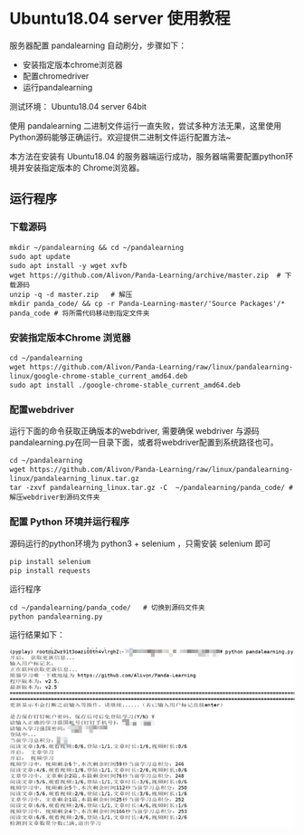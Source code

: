 # Ubuntu18.04 server 使用教程

服务器配置 pandalearning 自动刷分，步骤如下：

* 安装指定版本chrome浏览器
* 配置chromedriver
* 运行pandalearning

测试环境： Ubuntu18.04 server 64bit



使用 pandalearning 二进制文件运行一直失败，尝试多种方法无果，这里使用Python源码能够正确运行。欢迎提供二进制文件运行配置方法~

本方法在安装有 Ubuntu18.04 的服务器端运行成功，服务器端需要配置python环境并安装指定版本的 Chrome浏览器。

## 运行程序

### 下载源码

```
mkdir ~/pandalearning && cd ~/pandalearning
sudo apt update
sudo apt install -y wget xvfb  
wget https://github.com/Alivon/Panda-Learning/archive/master.zip  # 下载源码
unzip -q -d master.zip   # 解压
mkdir panda_code/ && cp -r Panda-Learning-master/'Source Packages'/* panda_code # 将所需代码移动到指定文件夹
```

### 安装指定版本Chrome 浏览器

```
cd ~/pandalearning
wget https://github.com/Alivon/Panda-Learning/raw/linux/pandalearning-linux/google-chrome-stable_current_amd64.deb
sudo apt install ./google-chrome-stable_current_amd64.deb
```

### 配置webdriver

运行下面的命令获取正确版本的webdriver, 需要确保 webdriver 与源码pandalearning.py在同一目录下面，或者将webdriver配置到系统路径也可。

```
cd ~/pandalearning
wget https://github.com/Alivon/Panda-Learning/raw/linux/pandalearning-linux/pandalearning_linux.tar.gz
tar -zxvf pandalearning_linux.tar.gz -C  ~/pandalearning/panda_code/ # 解压webdriver到源码文件夹

```

### 配置 Python 环境并运行程序

源码运行的python环境为 python3 + selenium ，只需安装 selenium 即可

```
pip install selenium
pip install requests
```

运行程序

```
cd ~/pandalearning/panda_code/   # 切换到源码文件夹
python pandalearning.py
```

运行结果如下：

![ubuntu](img_folder/ubuntu-run.png)



